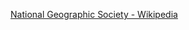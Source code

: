 ﻿[National Geographic Society - Wikipedia](https://en.wikipedia.org/wiki/National_Geographic_Society)